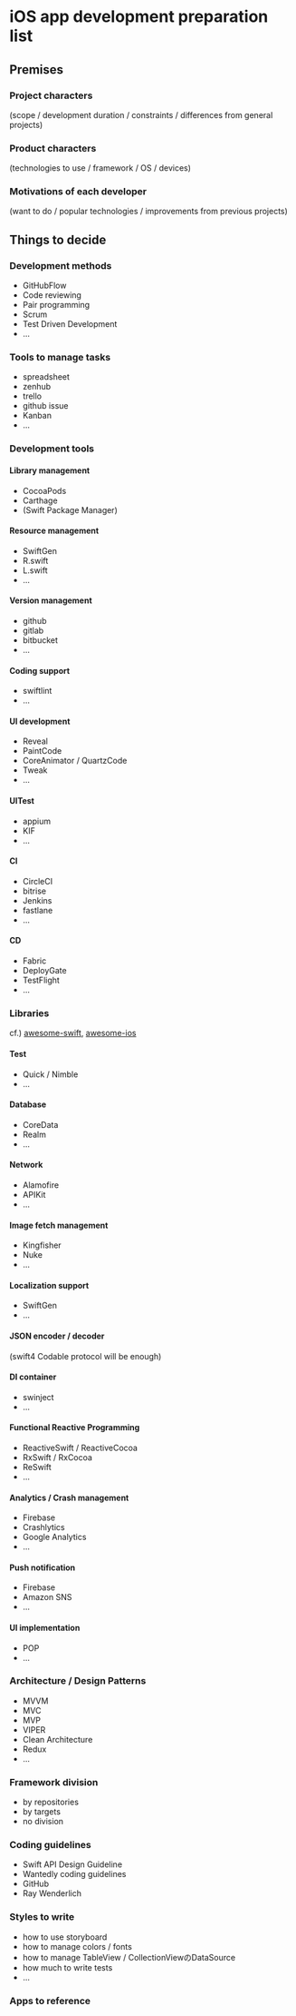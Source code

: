 # iOS app development preparation list

## Premises

### Project characters
(scope / development duration / constraints / differences from general projects)

### Product characters
(technologies to use / framework / OS / devices)

### Motivations of each developer
(want to do / popular technologies / improvements from previous projects)


## Things to decide

### Development methods

- GitHubFlow
- Code reviewing
- Pair programming
- Scrum
- Test Driven Development
- ...

### Tools to manage tasks

- spreadsheet
- zenhub
- trello
- github issue
- Kanban
- ...

### Development tools

#### Library management

- CocoaPods
- Carthage
- (Swift Package Manager)

#### Resource management

- SwiftGen
- R.swift
- L.swift
- ...

#### Version management

- github
- gitlab
- bitbucket
- ...

#### Coding support

- swiftlint
- ...

#### UI development

- Reveal
- PaintCode
- CoreAnimator / QuartzCode
- Tweak
- ...

#### UITest

- appium
- KIF
- ...

#### CI

- CircleCI
- bitrise
- Jenkins
- fastlane
- ...

#### CD

- Fabric
- DeployGate
- TestFlight
- ...


### Libraries

cf.) [awesome-swift](https://github.com/matteocrippa/awesome-swift),  [awesome-ios](https://github.com/vsouza/awesome-ios)

#### Test

- Quick / Nimble
- ...

#### Database

- CoreData
- Realm
- ...

#### Network

- Alamofire
- APIKit
- ...

#### Image fetch management

- Kingfisher
- Nuke
- ...

#### Localization support

- SwiftGen
- ...

#### JSON encoder / decoder

(swift4 Codable protocol will be enough)

#### DI container

- swinject
- ...

#### Functional Reactive Programming

- ReactiveSwift / ReactiveCocoa
- RxSwift / RxCocoa
- ReSwift
- ...

#### Analytics / Crash management

- Firebase
- Crashlytics
- Google Analytics
- ...

#### Push notification

- Firebase
- Amazon SNS
- ...

#### UI implementation

- POP
- ...


### Architecture / Design Patterns

- MVVM
- MVC
- MVP
- VIPER
- Clean Architecture
- Redux
- ...

### Framework division

- by repositories
- by targets
- no division

### Coding guidelines

- Swift API Design Guideline
- Wantedly coding guidelines
- GitHub
- Ray Wenderlich

### Styles to write

- how to use storyboard
- how to manage colors / fonts
- how to manage TableView / CollectionViewのDataSource
- how much to write tests
- ...

### Apps to reference
